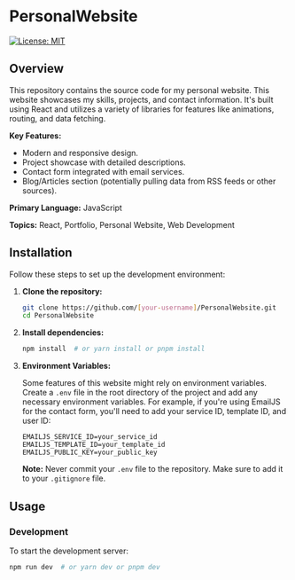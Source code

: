 # PersonalWebsite

[![License: MIT](https://img.shields.io/badge/License-MIT-yellow.svg)](https://opensource.org/licenses/MIT)

## Overview

This repository contains the source code for my personal website. This website showcases my skills, projects, and contact information. It's built using React and utilizes a variety of libraries for features like animations, routing, and data fetching.

**Key Features:**

*   Modern and responsive design.
*   Project showcase with detailed descriptions.
*   Contact form integrated with email services.
*   Blog/Articles section (potentially pulling data from RSS feeds or other sources).

**Primary Language:** JavaScript

**Topics:** React, Portfolio, Personal Website, Web Development

## Installation

Follow these steps to set up the development environment:

1.  **Clone the repository:**

    ```bash
    git clone https://github.com/[your-username]/PersonalWebsite.git
    cd PersonalWebsite
    ```

2.  **Install dependencies:**

    ```bash
    npm install  # or yarn install or pnpm install
    ```

3.  **Environment Variables:**

    Some features of this website might rely on environment variables.  Create a `.env` file in the root directory of the project and add any necessary environment variables.  For example, if you're using EmailJS for the contact form, you'll need to add your service ID, template ID, and user ID:

    ```
    EMAILJS_SERVICE_ID=your_service_id
    EMAILJS_TEMPLATE_ID=your_template_id
    EMAILJS_PUBLIC_KEY=your_public_key
    ```

    **Note:**  Never commit your `.env` file to the repository.  Make sure to add it to your `.gitignore` file.

## Usage

### Development

To start the development server:

```bash
npm run dev  # or yarn dev or pnpm dev
